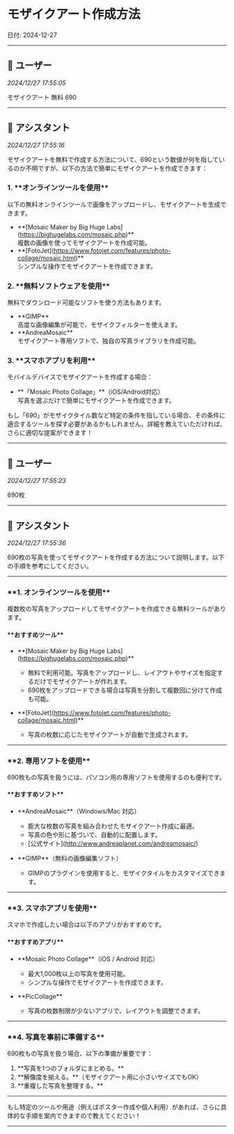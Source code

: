 # モザイクアート作成方法

日付: 2024-12-27

---

## 👤 ユーザー
*2024/12/27 17:55:05*

モザイクアート 無料 690

---

## 🤖 アシスタント
*2024/12/27 17:55:16*

モザイクアートを無料で作成する方法について、690という数値が何を指しているのか不明ですが、以下の方法で簡単にモザイクアートを作成できます：

### 1. \*\*オンラインツールを使用\*\*
以下の無料オンラインツールで画像をアップロードし、モザイクアートを生成できます。
- \*\*\[Mosaic Maker by Big Huge Labs\](https://bighugelabs.com/mosaic.php)\*\*  
  複数の画像を使ってモザイクアートを作成可能。
- \*\*\[FotoJet\](https://www.fotojet.com/features/photo-collage/mosaic.html)\*\*  
  シンプルな操作でモザイクアートを作成できます。

### 2. \*\*無料ソフトウェアを使用\*\*
無料でダウンロード可能なソフトを使う方法もあります。
- \*\*GIMP\*\*  
  高度な画像編集が可能で、モザイクフィルターを使えます。
- \*\*AndreaMosaic\*\*  
  モザイクアート専用ソフトで、独自の写真ライブラリを作成可能。

### 3. \*\*スマホアプリを利用\*\*
モバイルデバイスでモザイクアートを作成する場合：
- \*\*「Mosaic Photo Collage」\*\*（iOS/Android対応）  
  写真を選ぶだけで簡単にモザイクアートを作成できます。

もし「690」がモザイクタイル数など特定の条件を指している場合、その条件に適合するツールを探す必要があるかもしれません。詳細を教えていただければ、さらに適切な提案ができます！

---

## 👤 ユーザー
*2024/12/27 17:55:23*

690枚

---

## 🤖 アシスタント
*2024/12/27 17:55:36*

690枚の写真を使ってモザイクアートを作成する方法について説明します。以下の手順を参考にしてください。

---

### \*\*1. オンラインツールを使用\*\*
複数枚の写真をアップロードしてモザイクアートを作成できる無料ツールがあります。

#### \*\*おすすめツール\*\*
- \*\*\[Mosaic Maker by Big Huge Labs\](https://bighugelabs.com/mosaic.php)\*\*  
  - 無料で利用可能。写真をアップロードし、レイアウトやサイズを指定するだけでモザイクアートが作れます。
  - 690枚をアップロードできる場合は写真を分割して複数回に分けて作成も可能。

- \*\*\[FotoJet\](https://www.fotojet.com/features/photo-collage/mosaic.html)\*\*  
  - 写真の枚数に応じたモザイクアートが自動で生成されます。

---

### \*\*2. 専用ソフトを使用\*\*
690枚もの写真を扱うには、パソコン用の専用ソフトを使用するのも便利です。

#### \*\*おすすめソフト\*\*
- \*\*AndreaMosaic\*\*（Windows/Mac 対応）  
  - 膨大な枚数の写真を組み合わせたモザイクアート作成に最適。
  - 写真の色や形に基づいて、自動的に配置します。
  - \[公式サイト\](http://www.andreaplanet.com/andreamosaic/)

- \*\*GIMP\*\*（無料の画像編集ソフト）  
  - GIMPのプラグインを使用すると、モザイクタイルをカスタマイズできます。

---

### \*\*3. スマホアプリを使用\*\*
スマホで作成したい場合は以下のアプリがおすすめです。

#### \*\*おすすめアプリ\*\*
- \*\*Mosaic Photo Collage\*\*（iOS / Android 対応）  
  - 最大1,000枚以上の写真を使用可能。
  - シンプルな操作でモザイクアートを作成できます。

- \*\*PicCollage\*\*  
  - 写真の枚数制限が少ないアプリで、レイアウトを調整できます。

---

### \*\*4. 写真を事前に準備する\*\*
690枚もの写真を扱う場合、以下の準備が重要です：
1. \*\*写真を1つのフォルダにまとめる。\*\*
2. \*\*解像度を揃える。\*\*（モザイクアート用に小さいサイズでもOK）
3. \*\*重複した写真を整理する。\*\*

---

もし特定のツールや用途（例えばポスター作成や個人利用）があれば、さらに具体的な手順を案内できますので教えてください！

---
